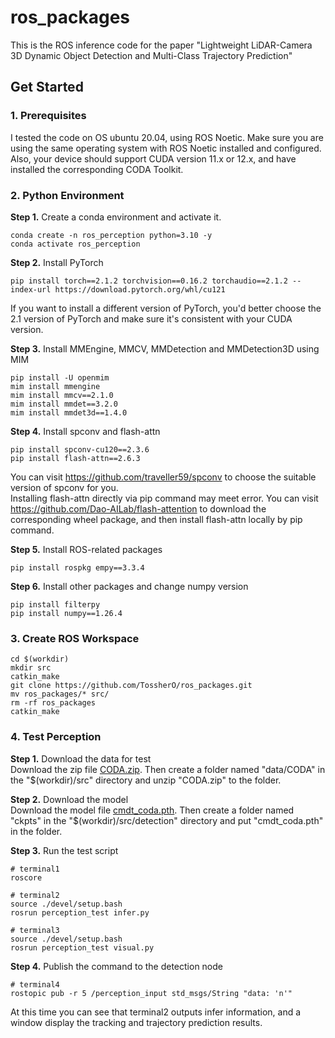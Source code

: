 # ros_packages
This is the ROS inference code for the paper "Lightweight LiDAR-Camera 3D Dynamic Object Detection and Multi-Class Trajectory Prediction"

## Get Started
### 1. Prerequisites
I tested the code on OS ubuntu 20.04, using ROS Noetic. Make sure you are using the same operating system with ROS Noetic installed and configured. Also, your device should support CUDA version 11.x or 12.x, and have installed the corresponding CODA Toolkit.

### 2. Python Environment
**Step 1.**  Create a conda environment and activate it.  
```shell
conda create -n ros_perception python=3.10 -y
conda activate ros_perception
```

**Step 2.**  Install PyTorch
```shell
pip install torch==2.1.2 torchvision==0.16.2 torchaudio==2.1.2 --index-url https://download.pytorch.org/whl/cu121
```
If you want to install a different version of PyTorch, you'd better choose the 2.1 version of PyTorch and make sure it's consistent with your CUDA version.

**Step 3.**  Install MMEngine, MMCV, MMDetection and MMDetection3D using MIM
```shell
pip install -U openmim
mim install mmengine
mim install mmcv==2.1.0
mim install mmdet==3.2.0
mim install mmdet3d==1.4.0
```

**Step 4.**  Install spconv and flash-attn
```shell
pip install spconv-cu120==2.3.6
pip install flash-attn==2.6.3
```
You can visit https://github.com/traveller59/spconv to choose the suitable version of spconv for you.  
Installing flash-attn directly via pip command may meet error. You can visit https://github.com/Dao-AILab/flash-attention to download the corresponding wheel package, and then install flash-attn locally by pip command.

**Step 5.**  Install ROS-related packages
```shell
pip install rospkg empy==3.3.4
```

**Step 6.**  Install other packages and change numpy version
```shell
pip install filterpy
pip install numpy==1.26.4
```

### 3. Create ROS Workspace
```shell
cd $(workdir)
mkdir src
catkin_make
git clone https://github.com/TossherO/ros_packages.git
mv ros_packages/* src/
rm -rf ros_packages
catkin_make
```

### 4. Test Perception
**Step 1.** Download the data for test  
Download the zip file [CODA.zip](https://drive.google.com/file/d/11Wh5mzo2Bo14wTI92GREahCn4vjet0yT/view?usp=sharing). Then create a folder named "data/CODA" in the "\$(workdir)/src" directory and unzip "CODA.zip" to the folder.

**Step 2.** Download the model  
Download the model file [cmdt_coda.pth](https://drive.google.com/drive/folders/1PXP8glbf5VoRDix-hlE0TBfx-48icKI7?usp=sharing). Then create a folder named "ckpts" in the "\$(workdir)/src/detection" directory and put "cmdt_coda.pth" in the folder.

**Step 3.** Run the test script
```shell
# terminal1
roscore

# terminal2
source ./devel/setup.bash
rosrun perception_test infer.py

# terminal3
source ./devel/setup.bash
rosrun perception_test visual.py
```

**Step 4.** Publish the command to the detection node
```shell
# terminal4
rostopic pub -r 5 /perception_input std_msgs/String "data: 'n'"
```
At this time you can see that terminal2 outputs infer information, and a window display the tracking and trajectory prediction results.
